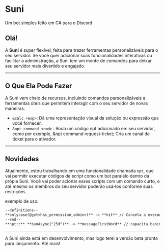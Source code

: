 # Suni

Um bot simples feito em C# para o Discord

## Olá!

A **Suni** é super flexível, feita para trazer ferramentas personalizáveis para o seu servidor. Se você quer adicionar suas funcionalidades interativas ou facilitar a administração, a Suni tem um monte de comandos para deixar seu servidor mais divertido e engajado.

---

## O Que Ela Pode Fazer

A Suni vem cheio de recursos, incluindo comandos personalizáveis e ferramentas úteis que permitem interagir com o seu servidor de novas maneiras.

- `&calc <exp>`: Dá uma representação visual da solução ou expressão que você fornecer.
- `&npt command <cmd>` : Roda um código npt adicionado em seu servidor, como por exemplo, &npt command request-ticket; Cria um canal de ticket para o ativador.

---

## Novidades

Atualmente, estou trabalhando em uma funcionalidade chamada `npt`, que vai permitir executar códigos de script como um bot paralelo dentro da própia Suni. Você vai poder acionar esses scripts com um comando curto, e até mesmo os membros do seu servidor poderão usá-los conforme suas restrições.

exemplo de uso:
```markdown
--definitions--
**onlycase(@get<has_permission_admin>)** -> **kit** // Cancela a execução do código se o usuário não possuir admin
--end--
**npt::** **banAsync("25d")** -> **messageFirstWord** // capacita banimento por id e nome de usuário
```

---

A Suni ainda está em desenvolvimento, mas logo terei a versão beta pronta para lançamento. Até mais!